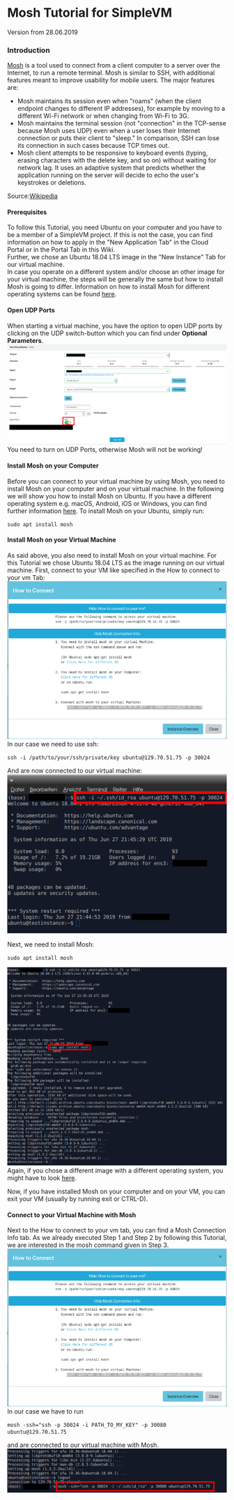 # Mosh Tutorial for SimpleVM
Version from 28.06.2019

### Introduction
[Mosh](https://mosh.org/) is a tool used to connect from a client computer to a server over the Internet, to run a remote terminal. Mosh is similar to SSH, with additional features meant to improve usability for mobile users. The major features are:

* Mosh maintains its session even when "roams" (when the client endpoint changes to different IP addresses), for example by moving to a different Wi-Fi network or when changing from Wi-Fi to 3G.
* Mosh maintains the terminal session (not "connection" in the TCP-sense because Mosh uses UDP) even when a user loses their Internet connection or puts their client to "sleep." In comparison, SSH can lose its connection in such cases because TCP times out.
* Mosh client attempts to be responsive to keyboard events (typing, erasing characters with the delete key, and so on) without waiting for network lag. It uses an adaptive system that predicts whether the application running on the server will decide to echo the user's keystrokes or deletions.  

Source:[Wikipedia](https://en.wikipedia.org/wiki/Mosh_(software))

#### Prerequisites
To follow this Tutorial, you need Ubuntu on your computer and you have to be a member of a SimpleVM project. If this is not the case, you can find information on how to apply in the "New Application Tab" in the Cloud Portal or in the Portal Tab in this Wiki.  
Further, we chose an Ubuntu 18.04 LTS image in the "New Instance" Tab for our virtual machine.  
In case you operate on a different system and/or choose an other image for your virtual machine, the steps will be generally the same but how to install Mosh is going to differ. Information on how to install Mosh for different operating systems can be found [here](https://mosh.org/#getting).

#### Open UDP Ports
When starting a virtual machine, you have the option to open UDP ports by clicking on the UDP switch-button which you can find under **Optional Parameters**.
![UDP_ON](images/udp_on.png)
You need to turn on UDP Ports, otherwise Mosh will not be working!

#### Install Mosh on your Computer
Before you can connect to your virtual machine by using Mosh, you need to install Mosh on your computer and on your virtual machine. In the following we will show you how to install Mosh on Ubuntu. If you have a different operating system e.g. macOS, Android, iOS or Windows, you can find further information [here](https://mosh.org/#getting).
To install Mosh on your Ubuntu, simply run:
```
sudo apt install mosh
```

#### Install Mosh on your Virtual Machine
As said above, you also need to install Mosh on your virtual machine. For this Tutorial we chose Ubuntu 18.04 LTS as the image running on our virtual machine.
First, connect to your VM like specified in the How to connect to your vm Tab:
![CONNECTION INFO](images/connect_info.png)
In our case we need to use ssh:
```
ssh -i /path/to/your/ssh/private/key ubuntu@129.70.51.75 -p 30024
```
And are now connected to our virtual machine:
![CONNECTED WITH SSH](images/connected_with_ssh.png)

Next, we need to install Mosh:
```
sudo apt install mosh
```
![INSTALL MOSH ON VM](images/install_mosh_on_vm.png)
Again, if you chose a different image with a different operating system, you might have to look [here](https://mosh.org/#getting).

Now, if you have installed Mosh on your computer and on your VM, you can exit your VM (usually by running exit or CTRL-D).

#### Connect to your Virtual Machine with Mosh
Next to the How to connect to your vm tab, you can find a Mosh Connection Info tab. As we already executed Step 1 and Step 2 by following this Tutorial, we are interested in the mosh command given in Step 3.
![CONNECTION INFO](images/connect_info.png)
In our case we have to run
```
mosh -ssh="ssh -p 30024 -i PATH_TO_MY_KEY" -p 30080 ubuntu@129.70.51.75
```
and are connected to our virtual machine with Mosh.
![CONNECT WITH MOSH](images/connect_with_mosh.png)
